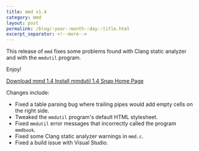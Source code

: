 ```yaml
---
title: mmd v1.4
category: mmd
layout: post
permalink: /blog/:year-:month-:day-:title.html
excerpt_separator: <!--more-->
---
```


This release of `mmd` fixes some problems found with Clang static analyzer and
with the `mmdutil` program.

Enjoy!

<a class="btn btn-primary" href="https://github.com/michaelrsweet/mmd/releases/tag/v1.4">Download mmd 1.4 <span class="glyphicon glyphicon-download-alt" aria-hidden="true"></span></a>
<a class="btn btn-default" href="https://snapcraft.io/mmdutil">Install mmdutil 1.4 Snap <span class="glyphicon glyphicon-download-alt" aria-hidden="true"></span></a>
<a class="btn btn-default" href="/mmd/index.html">Home Page <span class="glyphicon glyphicon-home" aria-hidden="true"></span></a>

<!--more-->

Changes include:

- Fixed a table parsing bug where trailing pipes would add empty cells on the
  right side.
- Tweaked the `mmdutil` program's default HTML stylesheet.
- Fixed `mmdutil` error messages that incorrectly called the program `mmdbook`.
- Fixed some Clang static analyzer warnings in `mmd.c`.
- Fixed a build issue with Visual Studio.

